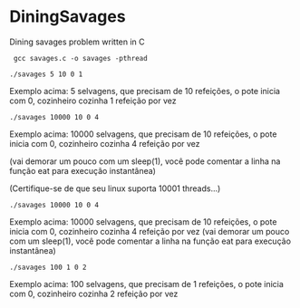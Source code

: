 # DiningSavages
Dining savages problem written  in C

```
 gcc savages.c -o savages -pthread
```

```
./savages 5 10 0 1
```

Exemplo acima:
5 selvagens, que precisam de 10 refeições, o pote inicia com 0, cozinheiro cozinha 1 refeição por vez

```
./savages 10000 10 0 4
```

Exemplo acima:
10000 selvagens, que precisam de 10 refeições, o pote inicia com 0, cozinheiro cozinha 4 refeição por vez

(vai demorar um pouco com um sleep(1), você pode comentar a linha na função eat para execução instantânea)

(Certifique-se de que seu linux suporta 10001 threads...)


```
./savages 10000 10 0 4
```

Exemplo acima:
10000 selvagens, que precisam de 10 refeições, o pote inicia com 0, cozinheiro cozinha 4 refeição por vez
(vai demorar um pouco com um sleep(1), você pode comentar a linha na função eat para execução instantânea)

```
./savages 100 1 0 2
```

Exemplo acima:
100 selvagens, que precisam de 1 refeições, o pote inicia com 0, cozinheiro cozinha 2 refeição por vez
